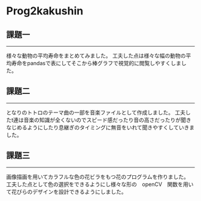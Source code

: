 # Prog2kakushin

## 課題一
***
様々な動物の平均寿命をまとめてみました。
工夫した点は様々な幅の動物の平均寿命をpandasで表にしてそこから棒グラフで視覚的に閲覧しやすくしました。

## 課題二
***
となりのトトロのテーマ曲の一部を音楽ファイルとして作成しました。
工夫したt連は音楽の知識が全くないのでスピード感だったり音の高さだったりが聞きなじめるようにしたり息継ぎのタイミングに無音をいれて聞きやすくしていきました。

## 課題三
***
画像描画を用いてカラフルな色の花ビラをもつ花のプログラムを作りました。
工夫した点として色の選択をできるようにし様々な形の　openCV　関数を用いて花びらのデザインを設計できるようにしました。
